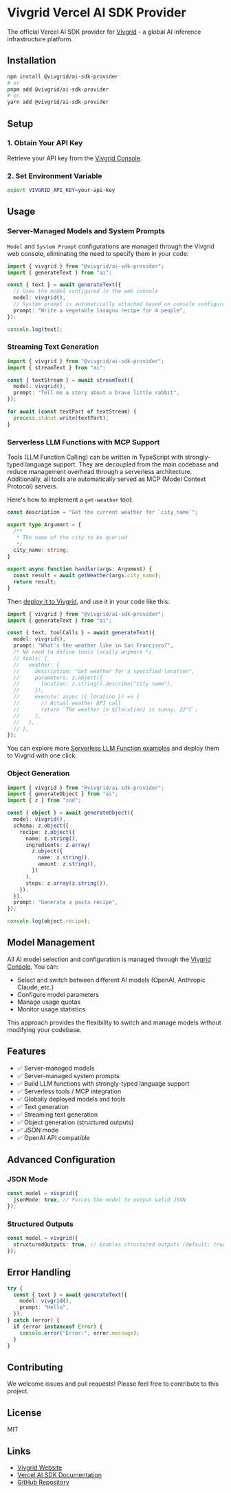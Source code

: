 # Vivgrid Vercel AI SDK Provider

The official Vercel AI SDK provider for [Vivgrid](https://www.vivgrid.com/) - a global AI inference infrastructure platform.

## Installation

```bash
npm install @vivgrid/ai-sdk-provider
# or
pnpm add @vivgrid/ai-sdk-provider
# or
yarn add @vivgrid/ai-sdk-provider
```

## Setup

### 1. Obtain Your API Key

Retrieve your API key from the [Vivgrid Console](https://console.vivgrid.com/).

### 2. Set Environment Variable

```bash
export VIVGRID_API_KEY=your-api-key
```

## Usage

### Server-Managed Models and System Prompts

`Model` and `System Prompt` configurations are managed through the Vivgrid web console, eliminating the need to specify them in your code:

```typescript
import { vivgrid } from "@vivgrid/ai-sdk-provider";
import { generateText } from "ai";

const { text } = await generateText({
  // Uses the model configured in the web console
  model: vivgrid(), 
  // System prompt is automatically attached based on console configuration
  prompt: "Write a vegetable lasagna recipe for 4 people",
});

console.log(text);
```

### Streaming Text Generation

```typescript
import { vivgrid } from "@vivgrid/ai-sdk-provider";
import { streamText } from "ai";

const { textStream } = await streamText({
  model: vivgrid(),
  prompt: "Tell me a story about a brave little rabbit",
});

for await (const textPart of textStream) {
  process.stdout.write(textPart);
}
```

### Serverless LLM Functions with MCP Support

Tools (LLM Function Calling) can be written in TypeScript with strongly-typed language support. They are decoupled from the main codebase and reduce management overhead through a serverless architecture. Additionally, all tools are automatically served as MCP (Model Context Protocol) servers.

Here's how to implement a `get-weather` tool:

```typescript
const description = "Get the current weather for `city_name`";

export type Argument = {
  /**
   * The name of the city to be queried
   */
  city_name: string;
}

export async function handler(args: Argument) {
  const result = await getWeather(args.city_name);
  return result;
}
```

Then [deploy it to Vivgrid](https://docs.vivgrid.com/function-calling), and use it in your code like this:

```typescript
import { vivgrid } from "@vivgrid/ai-sdk-provider";
import { generateText } from "ai";

const { text, toolCalls } = await generateText({
  model: vivgrid(),
  prompt: "What's the weather like in San Francisco?",
  /* No need to define tools locally anymore */
  // tools: {
  //   weather: {
  //     description: "Get weather for a specified location",
  //     parameters: z.object({
  //       location: z.string().describe("City name"),
  //     }),
  //     execute: async ({ location }) => {
  //       // Actual weather API call
  //       return `The weather in ${location} is sunny, 22°C`;
  //     },
  //   },
  // },
});
```

You can explore more [Serverless LLM Function examples](https://github.com/yomorun/llm-function-calling-examples) and deploy them to Vivgrid with one click.

### Object Generation

```typescript
import { vivgrid } from "@vivgrid/ai-sdk-provider";
import { generateObject } from "ai";
import { z } from "zod";

const { object } = await generateObject({
  model: vivgrid(),
  schema: z.object({
    recipe: z.object({
      name: z.string(),
      ingredients: z.array(
        z.object({
          name: z.string(),
          amount: z.string(),
        })
      ),
      steps: z.array(z.string()),
    }),
  }),
  prompt: "Generate a pasta recipe",
});

console.log(object.recipe);
```

## Model Management

All AI model selection and configuration is managed through the [Vivgrid Console](https://www.vivgrid.com/). You can:

- Select and switch between different AI models (OpenAI, Anthropic Claude, etc.)
- Configure model parameters
- Manage usage quotas
- Monitor usage statistics

This approach provides the flexibility to switch and manage models without modifying your codebase.

## Features

- ✅ Server-managed models
- ✅ Server-managed system prompts
- ✅ Build LLM functions with strongly-typed language support
- ✅ Serverless tools / MCP integration
- ✅ Globally deployed models and tools
- ✅ Text generation
- ✅ Streaming text generation
- ✅ Object generation (structured outputs)
- ✅ JSON mode
- ✅ OpenAI API compatible

## Advanced Configuration

### JSON Mode

```typescript
const model = vivgrid({
  jsonMode: true, // Forces the model to output valid JSON
});
```

### Structured Outputs

```typescript
const model = vivgrid({
  structuredOutputs: true, // Enables structured outputs (default: true)
});
```

## Error Handling

```typescript
try {
  const { text } = await generateText({
    model: vivgrid(),
    prompt: "Hello",
  });
} catch (error) {
  if (error instanceof Error) {
    console.error("Error:", error.message);
  }
}
```

## Contributing

We welcome issues and pull requests! Please feel free to contribute to this project.

## License

MIT

## Links

- [Vivgrid Website](https://www.vivgrid.com/)
- [Vercel AI SDK Documentation](https://sdk.vercel.ai/)
- [GitHub Repository](https://github.com/vivgrid/vivgrid-ai-provider)
